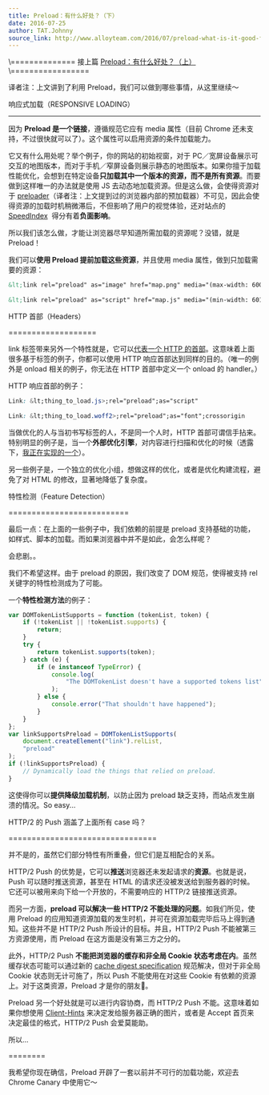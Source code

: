 ```yaml
---
title: Preload：有什么好处？（下）
date: 2016-07-25
author: TAT.Johnny
source_link: http://www.alloyteam.com/2016/07/preload-what-is-it-good-for-part2/
---
```


<!-- {% raw %} - for jekyll -->

\\============== 接上篇 [Preload：有什么好处？（上）](http://www.alloyteam.com/2016/05/preload-what-is-it-good-for-part1/)\\=================

译者注：上文讲到了利用 Preload，我们可以做到哪些事情，从这里继续～

响应式加载（RESPONSIVE LOADING）  

* * *

因为 **Preload 是一个链接**，遵循规范它应有 media 属性（目前 Chrome 还未支持，不过很快就可以了）。这个属性可以启用资源的条件加载能力。

它又有什么用处呢？举个例子，你的网站的初始视窗，对于 PC／宽屏设备展示可交互的地图版本，而对于手机／窄屏设备则展示静态的地图版本。如果你擅于加载性能优化，会想到在特定设备**只加载其中一个版本的资源，而不是所有资源**。而要做到这样唯一的办法就是使用 JS 去动态地加载资源。但是这么做，会使得资源对于 [preloader](http://calendar.perfplanet.com/2013/big-bad-preloader/)（译者注：上文提到过的浏览器内部的预加载器）不可见，因此会使得资源的加载时机稍微滞后，不但影响了用户的视觉体验，还对站点的 [SpeedIndex](https://sites.google.com/a/webpagetest.org/docs/using-webpagetest/metrics/speed-index)  得分有着**负面影响**。

所以我们该怎么做，才能让浏览器尽早知道所需加载的资源呢？没错，就是 Preload！

我们可以**使用 Preload 提前加载这些资源**，并且使用 media 属性，做到只加载需要的资源：

```html
&lt;link rel="preload" as="image" href="map.png" media="(max-width: 600px)">
 
&lt;link rel="preload" as="script" href="map.js" media="(min-width: 601px)">
```

HTTP 首部（Headers）  

===================

link 标签带来另外一个特性就是，它可以[代表一个 HTTP 的首部](https://tools.ietf.org/html/rfc5988)。这意味着上面很多基于标签的例子，你都可以使用 HTTP 响应首部达到同样的目的。（唯一的例外是 onload 相关的例子，你无法在 HTTP 首部中定义一个 onload 的 handler。）

HTTP 响应首部的例子：

```css
Link: &lt;thing_to_load.js>;rel="preload";as="script"
 
Link: &lt;thing_to_load.woff2>;rel="preload";as="font";crossorigin
```

当做优化的人与当初书写标签的人，不是同一个人时，HTTP 首部可谓信手拈来。特别明显的例子是，当一个**外部优化引擎**，对内容进行扫描和优化的时候（透露下，[我正在实现的一个](https://www.akamai.com/us/en/resources/front-end-optimization-feo.jsp)）。

另一些例子是，一个独立的优化小组，想做这样的优化，或者是优化构建流程，避免了对 HTML 的修改，显著地降低了复杂度。

特性检测（Feature Detection）  

==========================

最后一点：在上面的一些例子中，我们依赖的前提是 preload 支持基础的功能，如样式、脚本的加载。而如果浏览器中并不是如此，会怎么样呢？

会悲剧。。

我们不希望这样。由于 preload 的原因，我们改变了 DOM 规范，使得被支持 rel 关键字的特性检测成为了可能。

一个**特性检测方法**的例子：

```javascript
var DOMTokenListSupports = function (tokenList, token) {
    if (!tokenList || !tokenList.supports) {
        return;
    }
    try {
        return tokenList.supports(token);
    } catch (e) {
        if (e instanceof TypeError) {
            console.log(
                "The DOMTokenList doesn't have a supported tokens list"
            );
        } else {
            console.error("That shouldn't have happened");
        }
    }
};
var linkSupportsPreload = DOMTokenListSupports(
    document.createElement("link").relList,
    "preload"
);
if (!linkSupportsPreload) {
    // Dynamically load the things that relied on preload.
}
```

这使得你可以**提供降级加载机制**，以防止因为 preload 缺乏支持，而站点发生崩溃的情况。So easy...

HTTP/2 的 Push 涵盖了上面所有 case 吗？  

================================

并不是的，虽然它们部分特性有所重叠，但它们是互相配合的关系。

HTTP/2 Push 的优势是，它可以**推送**浏览器还未发起请求的**资源**。也就是说，Push 可以随时推送资源，甚至在 HTML 的请求还没被发送给到服务器的时候。它还可以被用来向下给一个开放的，不需要响应的 HTTP/2 链接推送资源。

而另一方面，**preload 可以解决一些 HTTP/2 不能处理的问题**。如我们所见，使用 Preload 的应用知道资源加载的发生时机，并可在资源加载完毕后马上得到通知。这些并不是 HTTP/2 Push 所设计的目标。并且，HTTP/2 Push 不能被第三方资源使用，而 Preload 在这方面是没有第三方之分的。

此外，HTTP/2 Push **不能把浏览器的缓存和非全局 Cookie 状态考虑在内**。虽然缓存状态可能可以通过新的 [cache digest specification](https://tools.ietf.org/html/draft-kazuho-h2-cache-digest-00) 规范解决，但对于非全局 Cookie 状态则无计可施了，所以 Push 不能使用在对这些 Cookie 有依赖的资源上。对于这类资源，Preload 才是你的朋友👬。

Preload 另一个好处就是可以进行内容协商，而 HTTP/2 Push 不能。这意味着如果你想使用 [Client-Hints](https://www.smashingmagazine.com/2016/01/leaner-responsive-images-client-hints/) 来决定发给服务器正确的图片，或者是 Accept 首页来决定最佳的格式，HTTP/2 Push 会爱莫能助。

所以...  

========

我希望你现在确信，Preload 开辟了一套以前并不可行的加载功能，欢迎去 Chrome Canary 中使用它～


<!-- {% endraw %} - for jekyll -->